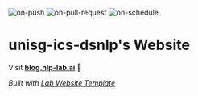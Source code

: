 
  ![on-push](../../actions/workflows/on-push.yaml/badge.svg)
  ![on-pull-request](../../actions/workflows/on-pull-request.yaml/badge.svg)
  ![on-schedule](../../actions/workflows/on-schedule.yaml/badge.svg)

  # unisg-ics-dsnlp's Website

  Visit **[blog.nlp-lab.ai](http://blog.nlp-lab.ai)** 🚀

  _Built with [Lab Website Template](https://greene-lab.gitbook.io/lab-website-template-docs)_
